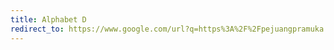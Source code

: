 ```yaml
---
title: Alphabet D
redirect_to: https://www.google.com/url?q=https%3A%2F%2Fpejuangpramuka.blogspot.com%2Fp%2Fgadis-pramuka.html&sa=D&sntz=1&usg=AOvVaw04FwhKGDSQu8E7oZuUSHwi
---
```

